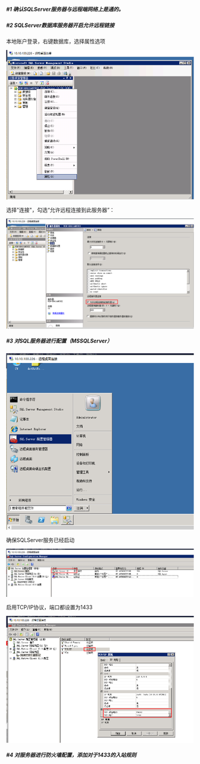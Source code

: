 ##### #1 确认SQLServer服务器与远程端网络上是通的。

##### #2 SQLServer数据库服务器开启允许远程链接

本地账户登录，右键数据库，选择属性选项

![1547447533383](assets/1547447533383.png)

选择"连接"，勾选“允许远程连接到此服务器”：

![1547449130529](assets/1547449130529.png)

##### #3 对SQL服务器进行配置（MSSQLServer）

![1547449411293](assets/1547449411293.png)

确保SQLServer服务已经启动

![1547449714044](assets/1547449714044.png)

启用TCP/IP协议，端口都设置为1433

![1547449588906](assets/1547449588906.png)

##### #4 对服务器进行防火墙配置，添加对于1433的入站规则